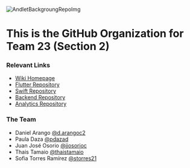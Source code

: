 
![AndletBackgroungRepoImg](https://github.com/user-attachments/assets/4b6b41f6-0ef2-4976-969a-c7f756d58ee6)


# This is the GitHub Organization for Team 23 (Section 2)

### Relevant Links
* [Wiki Homepage](https://github.com/ISIS3510-202420-Team23/Backend/wiki)
* [Flutter Repository](https://github.com/ISIS3510-202420-Team23/FlutterApp)
* [Swift Repository](https://github.com/ISIS3510-202420-Team23/SwiftApp)
* [Backend Repository](https://github.com/ISIS3510-202420-Team23/Backend)
* [Analytics Repository](https://github.com/ISIS3510-202420-Team23/Analytics)

### The Team 
* Daniel Arango [@d.arangoc2](https://github.com/Daniel7578)
* Paula Daza [@pdazad](https://github.com/pdazad)
* Juan José Osorio [@jjosorioc](https://github.com/jjosorioc)
* Thais Tamaio [@thaistamaio](https://github.com/ThaisTamaio)
* Sofia Torres Ramírez [@storres21](https://github.com/storres21)

